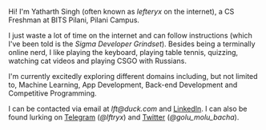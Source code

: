 Hi! I'm Yatharth Singh (often known as _lefteryx_ on the internet), a CS Freshman at BITS Pilani, Pilani Campus.

I just waste a lot of time on the internet and can follow instructions (which I've been told is the _Sigma Developer Grindset_).
Besides being a terminally online nerd, I like playing the keyboard, playing table tennis, quizzing, watching cat videos and playing CSGO with Russians.

I'm currently excitedly exploring different domains including, but not limited to, Machine Learning, App Development, Back-end Development and Competitive Programming.

I can be contacted via email at _lft@duck.com_ and [LinkedIn](www.linkedin.com/in/yath). 
I can also be found lurking on [Telegram](t.me/lftryx) (_@lftryx_) and [Twitter](https://mobile.twitter.com/golu_molu_bacha) (_@golu_molu_bacha_).
